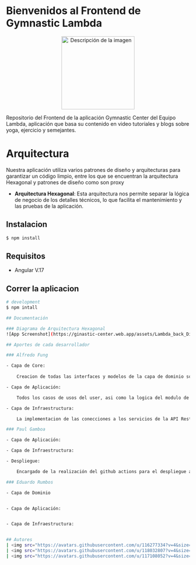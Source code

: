 # Bienvenidos al Frontend de Gymnastic Lambda


<p align="center">
  <img src="https://ginastic-center.web.app/assets/icons/512.png" width="200" alt="Descripción de la imagen" />
</p>


Repositorio del Frontend de la aplicación Gymnastic Center del Equipo Lambda, aplicación que basa su contenido en video tutoriales y blogs sobre yoga, ejercicio y semejantes.

# Arquitectura

Nuestra aplicación utiliza varios patrones de diseño y arquitecturas para garantizar un código limpio, entre los que se encuentran la arquitectura Hexagonal y patrones de diseño como son proxy

- **Arquitectura Hexagonal**: Esta arquitectura nos permite separar la lógica de negocio de los detalles técnicos, lo que facilita el mantenimiento y las pruebas de la aplicación.

## Instalacion

```bash
$ npm install
```

## Requisitos
- Angular V.17

## Correr la aplicacion

```bash
# development
$ npm intall

## Documentación

### Diagrama de Arquitectura Hexagonal
![App Screenshot](https://ginastic-center.web.app/assets/Lambda_back_Diagrams-HexagonalFront.svg)

## Aportes de cada desarrollador

### Alfredo Fung

- Capa de Core:
  
    Creacion de todas las interfaces y modelos de la capa de dominio sobre los datos recibidos por el backend, asi como sus respectivas interfaces para su implementacion en infraestructura

- Capa de Aplicación: 

    Todos los casos de usos del user, asi como la logica del modulo de auth asi como de administrador. Implementación de la interfaz de casos de uso de dichos modulos

- Capa de Infraestructura:

    La implementacion de las conecciones a los servicios de la API Rest externa en dichos modulos

### Paul Gamboa

- Capa de Aplicación: 

- Capa de Infraestructura:

- Despliegue:

    Encargado de la realización del github actions para el despliegue automático del frontendo, deplegado con firebase

### Eduardo Rumbos

- Capa de Dominio


- Capa de Aplicación: 


- Capa de Infraestructura:


## Autores
| <img src="https://avatars.githubusercontent.com/u/116277334?v=4&size=64" width=115><br><sub>Alfredo Fung</sub> |  
| <img src="https://avatars.githubusercontent.com/u/118032807?v=4&size=64" width=115><br><sub>Paul Gamboa</sub> |  
| <img src="https://avatars.githubusercontent.com/u/117108052?v=4&size=64" width=115><br><sub>Eduardo Rumbos</sub> |  


